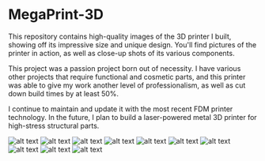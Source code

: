 # MegaPrint-3D
This repository contains high-quality images of the 3D printer I built, showing off its impressive size and unique design. You'll find pictures of the printer in action, as well as close-up shots of its various components.

This project was a passion project born out of necessity. I have various other projects that require functional and cosmetic parts, and this printer was able to give my work another level of professionalism, as well as cut down build times by at least 50%.

I continue to maintain and update it with the most recent FDM printer technology. In the future, I plan to build a laser-powered metal 3D printer for high-stress structural parts.


![alt text](https://i.imgur.com/UQZfqiRl.jpg)
![alt text](https://i.imgur.com/e551081l.jpg)
![alt text](https://i.imgur.com/feE0ZByl.jpg)
![alt text](https://i.imgur.com/Wuj6zYAl.jpg)
![alt text](https://i.imgur.com/9SuHvOzl.jpg)
![alt text](https://i.imgur.com/Iw2gTSGl.jpg)
![alt text](https://i.imgur.com/nlg7EFil.jpg)
![alt text](https://i.imgur.com/2x5tlLPl.jpg)
![alt text](https://i.imgur.com/LFQiStXl.jpg)
![alt text](https://i.imgur.com/yUfCrAfl.jpg)
